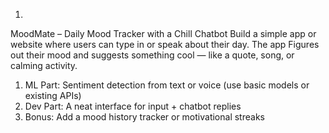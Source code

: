 1.      
MoodMate – Daily Mood Tracker with a Chill Chatbot 
Build a simple app or website where users can type in or speak about their day. The app 
Figures out their mood and suggests something cool — like a quote, song, or calming 
activity. 

1) ML Part: Sentiment detection from text or voice (use basic models or existing APIs) 
2) Dev Part: A neat interface for input + chatbot replies 
3) Bonus: Add a mood history tracker or motivational streaks 